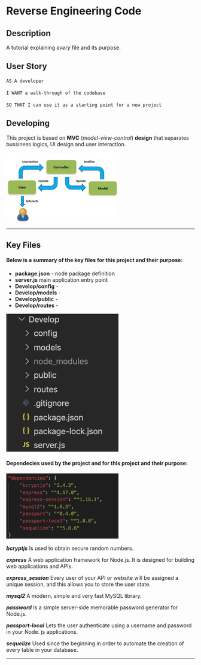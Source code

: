 # Reverse Engineering Code

## Description

A tutorial explaining _every_ file and its purpose.

## User Story

```
AS A developer

I WANT a walk-through of the codebase

SO THAT I can use it as a starting point for a new project
```

## Developing

This project is based on **MVC** (_model-view-control_) **design** that separates bussiness logics, UI design and user interaction.

<img src="./Assets/imgs/mvc.jpg" width = "300px">

---

## Key Files

#### Below is a summary of the key files for this project and their purpose:

- **package.json** - node package definition
- **server.js** main application entry point
- **Develop/config** -
- **Develop/models** -
- **Develop/public** -
- **Develop/routes** -

<img src="./Assets/imgs/files.png" width = "300px">

#### Dependecies used by the project and for this project and their purpose:

<img src="./Assets/imgs/dev.png" width = "300px">

_**bcryptjs**_ Is used to obtain secure random numbers.

_**express**_ A web application framework for Node.js. It is designed for building web applications and APIs.

_**express_session**_ Every user of your API or website will be assigned a unique session, and this allows you to store the user state.

_**mysql2**_ A modern, simple and very fast MySQL library.

_**password**_ Is a simple server-side memorable password generator for Node.js.

_**passport-local**_ Lets the user authenticate using a username and password in your Node. js applications.

_**sequelize**_ Used since the beginning in order to automate the creation of every table in your database.

---
